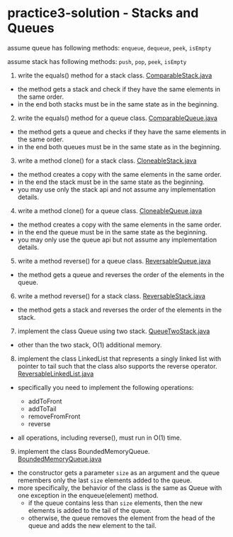 # practice3-solution - Stacks and Queues

assume queue has following methods: ``enqueue``, ``dequeue``, ``peek``, ``isEmpty``

assume stack has following methods: ``push``, ``pop``, ``peek``, ``isEmpty``

1. write the equals() method for a stack class. [ComparableStack.java](solutions/src/main/java/example/ComparableStack.java)

* the method gets a stack and check if they have the same elements in the same order.
* in the end both stacks must be in the same state as in the beginning.

2. write the equals() method for a queue class. [ComparableQueue.java](solutions/src/main/java/example/ComparableQueue.java)

* the method gets a queue and checks if they have the same elements in the same order.
* in the end both queues must be in the same state as in the beginning.

3. write a method clone() for a stack class. [CloneableStack.java](solutions/src/main/java/example/CloneableStack.java)

* the method creates a copy with the same elements in the same order.
* in the end the stack must be in the same state as the beginning.
* you may use only the stack api and not assume any implementation details.

4. write a method clone() for a queue class. [CloneableQueue.java](solutions/src/main/java/example/CloneableQueue.java)

* the method creates a copy with the same elements in the same order.
* in the end the queue must be in the same state as the beginning.
* you may only use the queue api but not assume any implementation details.

5. write a method reverse() for a queue class. [ReversableQueue.java](solutions/src/main/java/example/ReversableQueue.java)

* the method gets a queue and reverses the order of the elements in the queue.

6. write a method reverse() for a stack class. [ReversableStack.java](solutions/src/main/java/example/ReversableStack.java)

* the method gets a stack and reverses the order of the elements in the stack.

7. implement the class Queue using two stack. [QueueTwoStack.java](solutions/src/main/java/example/QueueTwoStack.java)

* other than the two stack, O(1) additional memory.

8. implement the class LinkedList that represents a singly linked list with pointer to tail such that the class also supports the reverse operator. [ReversableLinkedList.java](solutions/src/main/java/example/ReversableLinkedList.java)

* specifically you need to implement the following operations:
    * addToFront
    * addToTail
    * removeFromFront
    * reverse

* all operations, including reverse(), must run in O(1) time.

9. implement the class BoundedMemoryQueue. [BoundedMemoryQueue.java](solutions/src/main/java/example/BoundedMemoryQueue.java)

* the constructor gets a parameter ``size`` as an argument and the queue remembers only the last ``size`` elements added to the queue.
* more specifically, the behavior of the class is the same as Queue with one exception in the enqueue(element) method.
    * if the queue contains less than ``size`` elements, then the new elements is added to the tail of the queue.
    * otherwise, the queue removes the element from the head of the queue and adds the new element to the tail.